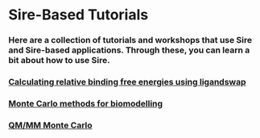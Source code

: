 <div class="grid">
  <div class="grid-item cw-box-wide cw-btext-1-8">
    <h1>Sire-Based Tutorials</h1>
  </div>

  <div class="grid-item cw-box-tall cw-btext-2">
    <h3>
      Here are a collection of tutorials and workshops that
      use Sire and Sire-based applications. Through these, you
      can learn a bit about how to use Sire.  
   </h3>
  </div>

  <a href="../tutorials/ligandswap">
    <div class="grid-item cw-box-tall cw-bbutton-4-12">
      <h3>Calculating relative binding free energies using ligandswap</h3>
    </div>
  </a>

  <a href="http://chryswoods.com/intro_to_mc/part2">
    <div class="grid-item cw-box-wide cw-bbutton-9-3">
     <h3>Monte Carlo methods for biomodelling</h3>
    </div>
  </a>

  <a href="http://chryswoods.com/embo2014/Practical.html">
    <div class="grid-item cw-box cw-bbutton-8-1">
      <h3>QM/MM Monte Carlo</h3>
    </div>
  </a>

</div>
